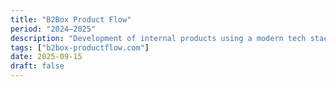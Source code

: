 ```yaml
---
title: "B2Box Product Flow"
period: "2024–2025"
description: "Development of internal products using a modern tech stack. Implemented a product landing page and introduced a helpdesk system within the company."
tags: ["b2box-productflow.com"]
date: 2025-09-15
draft: false
---
```

